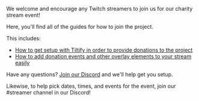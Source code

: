 We welcome and encourage any Twitch streamers to join us for our charity stream event!

Here, you'll find all of the guides for how to join the project.

This includes:

- [How to get setup with Tiltify in order to provide donations to the project](/streamers-setup/tiltify/)
- [How to add donation events and other overlay elements to your stream easily](/streamers-setup/overlays/)

Have any questions? [Join our Discord](https://discord.gg/yQrnFcKF7p) and we'll help get you setup.

Likewise, to help pick dates, times, and events for the event, join our #streamer channel in our Discord!
